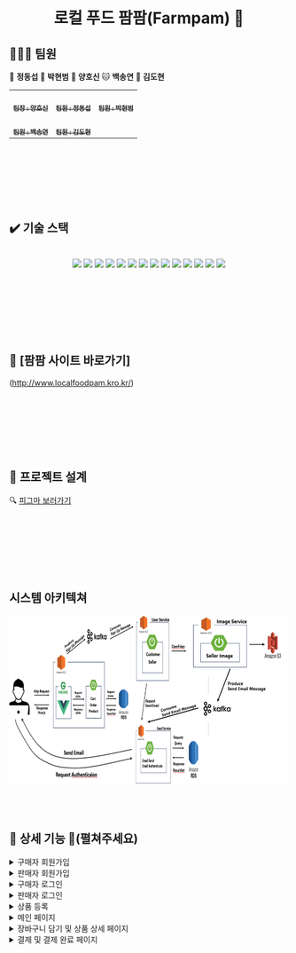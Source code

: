 <h1 align="center">로컬 푸드 팜팜(Farmpam) 🌽 </h1>

## 🧑‍🤝‍🧑 팀원

🐯 **정동섭** 🐶 **박현범** 🐺 **양호신** 🐱 **백송연** 🐧 **김도현**

<table>
  <tbody>
    <tr>
      <td align="center"><a href="https://github.com/Hosae0905"><img src="https://github.com/beyond-sw-camp/be02-2nd-pampam-ecomerce/assets/80888180/71e60cdb-cc1c-4f25-829c-9e6e33d4fd8c" width="100px;" alt=""/><br /><sub><b> 팀장 : 양호신</b></sub></a><br /></td>
      <td align="center"><a href="https://github.com/JungDongSeob"><img src="https://github.com/beyond-sw-camp/be02-2nd-pampam-ecomerce/assets/80888180/d6210ade-6e08-4f1a-a893-a96e064a7c8f" width="100px;" alt=""/><br /><sub><b> 팀원 : 정동섭</b></sub></a><br /></td>
      <td align="center"><a href="https://github.com/ParkHyeonBeom"><img src="https://github.com/beyond-sw-camp/be02-2nd-pampam-ecomerce/assets/80888180/852c7c08-43c8-4aba-bb02-894ad52f7daa" width="100px;" alt=""/><br /><sub><b> 팀원 : 박현범</b></sub></a><br /></td>
     <tr/>
      <td align="center"><a href="https://github.com/SongYeonBaek"><img src="https://github.com/beyond-sw-camp/be02-2nd-pampam-ecomerce/assets/80888180/7db0d8e5-d406-46f3-9164-aa7b23b9a69f" width="100px;" alt=""/><br /><sub><b> 팀원 : 백송연</b></sub></a><br /></td>
      <td align="center"><a href="https://github.com/dohyun0408"><img src="https://github.com/beyond-sw-camp/be02-2nd-pampam-ecomerce/assets/80888180/262aa149-cebf-4e86-a422-29ed9349d745" width="100px;" alt=""/><br /><sub><b> 팀원 : 김도현 </b></sub></a><br /></td>
    </tr>
  </tbody>
</table>


<br>
<br>
<br>
<br>
<br>
<br>

## ✔️ 기술 스택 
<br>
<div align="center"><img src="https://img.shields.io/badge/html5-E34F26?style=for-the-badge&logo=html5&logoColor=white"/> <img src="https://img.shields.io/badge/css-1572B6?style=for-the-badge&logo=css3&logoColor=white"/> <img src="https://img.shields.io/badge/javascript-F7DF1E?style=for-the-badge&logo=javascript&logoColor=white"/> <img src="https://img.shields.io/badge/vue.js-4FC08D?style=for-the-badge&logo=vue.js&logoColor=white"/> <img src="https://img.shields.io/badge/Router-CA4245?style=for-the-badge&logo=Router&logoColor=white"/> <img src="https://img.shields.io/badge/SPA-09A3D5?style=for-the-badge&logo=SPA&logoColor=white"/> <img src="https://img.shields.io/badge/Github-181717?style=for-the-badge&logo=github&logoColor=white"/> <img src="https://img.shields.io/badge/Ubuntu-E95420?style=for-the-badge&logo=Ubuntu&logoColor=white"/> <img src="https://img.shields.io/badge/Amazon AWS-232F3E?style=for-the-badge&logo=Amazon AWS&logoColor=white"/> <img src="https://img.shields.io/badge/figma-F24E1E?style=for-the-badge&logo=figma&logoColor=white"/> <img src="https://img.shields.io/badge/figma-F24E1E?style=for-the-badge&logo=figma&logoColor=white"/> <img src="https://img.shields.io/badge/nginx-009639?style=for-the-badge&logo=nginx&logoColor=white"/> <img src="https://img.shields.io/badge/amazonrds-527FFF?style=for-the-badge&logo=amazonrds&logoColor=white"/> <img src="https://img.shields.io/badge/vuetify-1867C0?style=for-the-badge&logo=vuetify&logoColor=white"/></div> <br>






<br>
<br>
<br>
<br>
<br>
<br>

## 🌽 [팜팜 사이트 바로가기]<br>
(http://www.localfoodpam.kro.kr/)






<br>
<br>
<br>
<br>
<br>
<br>

## 👷 프로젝트 설계<br>
🔍 <a href="https://www.figma.com/file/iMOfyeYb7iORfHvnz3X2ET/pampam?type=design&node-id=0-1&mode=design&t=7kS13w2HbMWIC0BN-0"> 피그마 보러가기 </a>

<br>
<br>
<br>
<br>
<br>
<br>

##  시스템 아키텍쳐 
<img src="./image/system_structure.png">



<br>
<br>
<br>
<br>

##  🎥 상세 기능 📖(펼쳐주세요)

<details>
    <summary>구매자 회원가입</summary>
  
<p align="center">
<img width="80%" src="https://github.com/beyond-sw-camp/be02-3rd-pampam-ecomerce/assets/58664027/56c1bbc4-97b5-44a6-a579-e1df3900e243">
</p>

</details>

<details>
    <summary>판매자 회원가입</summary>

<p align="center">
<img width="80%" src="https://github.com/beyond-sw-camp/be02-3rd-pampam-ecomerce/assets/58664027/4691e181-35bb-41ad-a450-37c36c361e92">
</p>

</details>

<details>
    <summary>구매자 로그인</summary>
  
<p align="center">
<img width="80%" src="https://github.com/beyond-sw-camp/be02-3rd-pampam-ecomerce/assets/58664027/c43d2ada-59e5-414c-9bb9-04d1f0c468b6">
</p>

</details>

<details>
    <summary>판매자 로그인</summary>

<p align="center">
<img width="80%" src="https://github.com/beyond-sw-camp/be02-3rd-pampam-ecomerce/assets/58664027/670c7002-1a3e-463f-81f5-04cff2bd4caa">
</p>

</details>

<details>
    <summary>상품 등록</summary>

<p align="center">
<img width="80%" src="./gif/productRegister.gif">
</p>
</details>

<details>
    <summary>메인 페이지</summary>

<p align="center">
<img width="80%" src="./gif/mainPage.gif">
</p>
</details>


[//]: # (<details>)

[//]: # (    <summary>카테고리 검색</summary>)

[//]: # ()
[//]: # (내용)

[//]: # (</details>)

<details>
    <summary>장바구니 담기 및 상품 상세 페이지</summary>

<p align="center">
<img width="80%" src="./gif/productDetailAndShoppingListPutIn.gif">
</p>

</details>

<details>
    <summary>결제 및 결제 완료 페이지</summary>

* QR코드 페이지에서 3초간 핸드폰으로 결제 완료한 뒤 결제 완료 창이 나타납니다.
<p align="center">
<img width="80%" src="./gif/orderAndComplete.gif">
</p>
</details>










